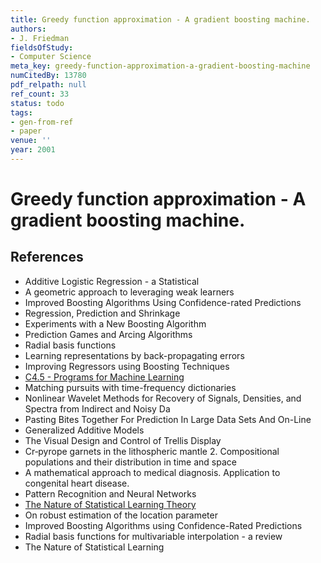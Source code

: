 ```yaml
---
title: Greedy function approximation - A gradient boosting machine.
authors:
- J. Friedman
fieldsOfStudy:
- Computer Science
meta_key: greedy-function-approximation-a-gradient-boosting-machine
numCitedBy: 13780
pdf_relpath: null
ref_count: 33
status: todo
tags:
- gen-from-ref
- paper
venue: ''
year: 2001
---
```


# Greedy function approximation - A gradient boosting machine.

## References

- Additive Logistic Regression - a Statistical
- A geometric approach to leveraging weak learners
- Improved Boosting Algorithms Using Confidence-rated Predictions
- Regression, Prediction and Shrinkage
- Experiments with a New Boosting Algorithm
- Prediction Games and Arcing Algorithms
- Radial basis functions
- Learning representations by back-propagating errors
- Improving Regressors using Boosting Techniques
- [C4.5 - Programs for Machine Learning](./c4-5-programs-for-machine-learning.md)
- Matching pursuits with time-frequency dictionaries
- Nonlinear Wavelet Methods for Recovery of Signals, Densities, and Spectra from Indirect and Noisy Da
- Pasting Bites Together For Prediction In Large Data Sets And On-Line
- Generalized Additive Models
- The Visual Design and Control of Trellis Display
- Cr‐pyrope garnets in the lithospheric mantle 2. Compositional populations and their distribution in time and space
- A mathematical approach to medical diagnosis. Application to congenital heart disease.
- Pattern Recognition and Neural Networks
- [The Nature of Statistical Learning Theory](./the-nature-of-statistical-learning-theory.md)
- On robust estimation of the location parameter
- Improved Boosting Algorithms using Confidence-Rated Predictions
- Radial basis functions for multivariable interpolation - a review
- The Nature of Statistical Learning
